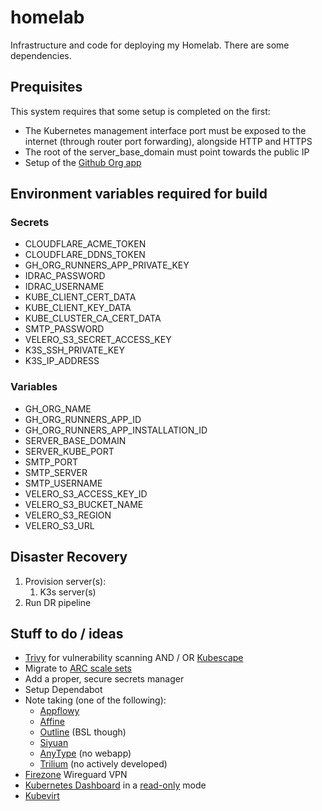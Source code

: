 # homelab

Infrastructure and code for deploying my Homelab. There are some dependencies.

## Prequisites

This system requires that some setup is completed on the first:

* The Kubernetes management interface port must be exposed to the internet (through router port forwarding), alongside HTTP and HTTPS
* The root of the server_base_domain must point towards the public IP
* Setup of the [Github Org app](https://github.com/actions/actions-runner-controller/blob/master/docs/using-arc-across-organizations.md)

## Environment variables required for build

### Secrets

* CLOUDFLARE_ACME_TOKEN
* CLOUDFLARE_DDNS_TOKEN
* GH_ORG_RUNNERS_APP_PRIVATE_KEY
* IDRAC_PASSWORD
* IDRAC_USERNAME
* KUBE_CLIENT_CERT_DATA
* KUBE_CLIENT_KEY_DATA
* KUBE_CLUSTER_CA_CERT_DATA
* SMTP_PASSWORD
* VELERO_S3_SECRET_ACCESS_KEY
* K3S_SSH_PRIVATE_KEY
* K3S_IP_ADDRESS

### Variables

* GH_ORG_NAME
* GH_ORG_RUNNERS_APP_ID
* GH_ORG_RUNNERS_APP_INSTALLATION_ID
* SERVER_BASE_DOMAIN
* SERVER_KUBE_PORT
* SMTP_PORT
* SMTP_SERVER
* SMTP_USERNAME
* VELERO_S3_ACCESS_KEY_ID
* VELERO_S3_BUCKET_NAME
* VELERO_S3_REGION
* VELERO_S3_URL

## Disaster Recovery

1. Provision server(s):
   1. K3s server(s)
2. Run DR pipeline

## Stuff to do / ideas

* [Trivy](https://github.com/aquasecurity/Trivy) for vulnerability scanning
  AND / OR
  [Kubescape](https://github.com/kubescape/kubescape)
* Migrate to [ARC scale sets](https://github.com/actions/actions-runner-controller/discussions/2775)
* Add a proper, secure secrets manager
* Setup Dependabot
* Note taking (one of the following):
  * [Appflowy](https://www.appflowy.io/)
  * [Affine](https://affine.pro/)
  * [Outline](https://www.getoutline.com/) (BSL though)
  * [Siyuan](https://github.com/siyuan-note/siyuan)
  * [AnyType](https://anytype.io/) (no webapp)
  * [Trilium](https://github.com/zadam/trilium) (no actively developed)
* [Firezone](https://oopflow.medium.com/how-to-deploy-firezone-on-kubernetes-3373c4ac1a86) Wireguard VPN
* [Kubernetes Dashboard](https://github.com/kubernetes/dashboard/tree/master/charts/helm-chart/kubernetes-dashboard) in a [read-only](https://discuss.kubernetes.io/t/readonly-kubernetes-dashboard/5451/2) mode
* [Kubevirt](https://kubevirt.io/)
